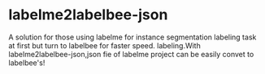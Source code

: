 # labelme2labelbee-json
 A solution for those using labelme  for instance segmentation labeling  task at first but turn to labelbee for faster speed. labeling.With labelme2labelbee-json,json fie of labelme project can be easily convet to labelbee's!
